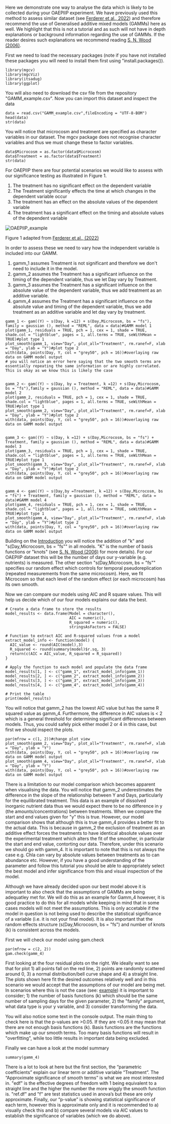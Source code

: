 Here we demonstrate one way to analyse the data which is likely to be collected during your OAEPIIP experiment. We have previously used this method to assess similar dataset (see [Ferderer et al., 2022](https://doi.org/10.5194/bg-19-5375-2022)) and therefore recommend the use of Generalised additive mixed models (GAMMs) here as well. We highlight that this is not a tutorial and as such will not have in depth explanations or background information regarding the use of GAMMs. If the reader desires such explanations we recommend reading [S. N. Wood (2006)](https://doi.org/10.1201/9781315370279).

First we need to load the necessary packages (note if you have not installed these packages you will need to install them first using "install.packages()).


```{r, eval=TRUE,echo = FALSE}
library(mgcv)
library(mgcViz)
library(itsadug)
library(ggplot)

```

You will also need to download the csv file from the repository "GAMM_example.csv".
Now you can import this dataset and inspect the data 

```{r, eval=TRUE, echo = FLASE}
data = read.csv("GAMM_example.csv",fileEncoding = "UTF-8-BOM")
head(data)
str(data)
```

You will notice that microcosm and treatment are specified as character variables in our dataset. The mgcv package does not recognise character variables and thus we must change these to factor variables.

```{r, eval=TRUE, echo = FLASE}
data$Microcosm = as.factor(data$Microcosm)
data$Treatment = as.factor(data$Treatment)
str(data)
```

For OAEPIIP there are four potential scenarios we would like to assess with our significance testing as illustrated in Figure 1.
1. The treatment has no significant effect on the dependent variable
2. The Treatment significantly effects the time at which changes in the dependent variable occur
3. The treatment has an effect on the absolute values of the dependent variable
4. The treatment has a significant effect on the timing and absolute values of the dependent variable 

![OAEPIIP_example](https://github.com/OAEPIIP/OAEPIIP-Statistics-example/assets/113956826/2b85b854-e4f1-4339-a1a0-fa69fe1fd635)

Figure 1 adapted from [Ferderer et al., (2022)](https://doi.org/10.5194/bg-19-5375-2022)

In order to assess these we need to vary how the independent variable is included into our GAMM.

1. gamm_1 assumes Treatment is not significant and therefore we don't need to include it in the model.
2. gamm_2 assumes the Treatment has a significant influence on the timing of the dependent variable, thus we let Day vary by Treatment.
3. gamm_3 assumes the Treatment has a significant influence on the absolute value of the dependent variable, thus we add treatment as an additive variable.
4. gamm_4 assumes the Treatment has a significant influence on the absolute value and timing of the dependent variable, thus we add treatment as an additive variable and let day vary by treatment.

```{r, eval=TRUE, echo = FLASE}
gamm_1 <- gam((Y) ~ s(Day, k =12) + s(Day,Microcosm, bs = "fs"), family = gaussian (), method = "REML", data = data)#GAMM model 1
plot(gamm_1, residuals = TRUE, pch = 1, cex = 1, shade = TRUE, shade.col = "lightblue", pages = 1, all.terms = TRUE, seWithMean = TRUE)#plot type 1
plot_smooth(gamm_1, view="Day", plot_all="Treatment", rm.ranef=F, xlab = "Day", ylab = "Y")#plot type 2
with(data, points(Day, Y, col = "grey50", pch = 16))#overlaying raw data on GAMM model output
# you will notice an error here saying that the two smooth terms are essentially repeating the same information or are highly correlated. This is okay as we know this is likely the case


gamm_2 <- gam((Y) ~ s(Day, by = Treatment, k =12) + s(Day,Microcosm, bs = "fs"),family = gaussian (), method = "REML", data = data)#GAMM model 2
plot(gamm_2, residuals = TRUE, pch = 1, cex = 1, shade = TRUE, shade.col = "lightblue", pages = 1, all.terms = TRUE, seWithMean = TRUE)#plot type 1
plot_smooth(gamm_2, view="Day", plot_all="Treatment", rm.ranef=F, xlab = "Day", ylab = "Y")#plot type 2
with(data, points(Day, Y, col = "grey50", pch = 16))#overlaying raw data on GAMM model output


gamm_3 <- gam((Y) ~ s(Day, k =12) + s(Day,Microcosm, bs = "fs") + Treatment, family = gaussian (), method = "REML", data = data)#GAMM model 3
plot(gamm_3, residuals = TRUE, pch = 1, cex = 1, shade = TRUE, shade.col = "lightblue", pages = 1, all.terms = TRUE, seWithMean = TRUE)#plot type 1
plot_smooth(gamm_3, view="Day", plot_all="Treatment", rm.ranef=F, xlab = "Day", ylab = "Y")#plot type 2
with(data, points(Day, Y, col = "grey50", pch = 16))#overlaying raw data on GAMM model output


gamm_4 <- gam((Y) ~ s(Day,by =Treatment, k =12) + s(Day,Microcosm, bs = "fs") + Treatment, family = gaussian (), method = "REML", data = data)#GAMM model 4
plot(gamm_4, residuals = TRUE, pch = 1, cex = 1, shade = TRUE, shade.col = "lightblue", pages = 1, all.terms = TRUE, seWithMean = TRUE)#plot type 1
plot_smooth(gamm_4, view="Day", plot_all="Treatment", rm.ranef=F, xlab = "Day", ylab = "Y")#plot type 2
with(data, points(Day, Y, col = "grey50", pch = 16))#overlaying raw data on GAMM model output
```
Building on the [Introduction]( https://github.com/OAEPIIP/OAEPIIP-Statistics-example/blob/main/OAEPIIP%20statistical%20analysis%20example/Introduction.md) you will notice the addition of "k" and "s(Day,Microcosm, bs = "fs"" in all models. "K" is the number of basis functions or "knots" (see [S. N. Wood (2006)]( https://www.taylorfrancis.com/books/mono/10.1201/9781315370279/generalized-additive-models-simon-wood) for more details). For our OAEPIIP dataset this will be the number of days our y-variable (e.g. nutrients) is measured. The other section "s(Day,Microcosm, bs = "fs"" specifies our random effect which controls for temporal pseudoreplication (repeated measurements from the same microcosm). Here, we fit Microcosm so that each level of the random effect (or each microcosm) has its own smooth.

Now we can compare our models using AIC and R square values. This will help us decide which of our four models explains our data the best.
```{r, eval=TRUE, echo = FLASE}
# Create a data frame to store the results
model_results <- data.frame(Model = character(),
                            AIC = numeric(),
                            R_squared = numeric(),
                            stringsAsFactors = FALSE)

# Function to extract AIC and R-squared values from a model
extract_model_info <- function(model) {
  AIC_value <- round(AIC(model),3)
  R_squared <- round(summary(model)$r.sq, 3)
  return(c(AIC = AIC_value, R_squared = R_squared))
}

# Apply the function to each model and populate the data frame
model_results[1, ] <- c("gamm_1", extract_model_info(gamm_1))
model_results[2, ] <- c("gamm_2", extract_model_info(gamm_2))
model_results[3, ] <- c("gamm_3", extract_model_info(gamm_3))
model_results[4, ] <- c("gamm_4", extract_model_info(gamm_4))

# Print the table
print(model_results)
```

You will notice that gamm_2 has the lowest AIC value but has the same R squared value as gamm_4. Furthermore, the difference in AIC values is < 2 which is a general threshold for determining significant differences between models. Thus, you could safely pick either model 2 or 4 in this case, but first we should inspect the plots.
```{r, eval=TRUE, echo = FLASE}
par(mfrow = c(1, 2))#change plot view
plot_smooth(gamm_2, view="Day", plot_all="Treatment", rm.ranef=F, xlab = "Day", ylab = "Y")
with(data, points(Day, Y, col = "grey50", pch = 16))#overlaying raw data on GAMM model output
plot_smooth(gamm_4, view="Day", plot_all="Treatment", rm.ranef=F, xlab = "Day", ylab = "Y")
with(data, points(Day, Y, col = "grey50", pch = 16))#overlaying raw data on GAMM model output
```

There is a limitation to our model comparison which becomes apparent when visualising the data. You will notice that gamm_2 underestimates the difference in the slope of the relationship between Y and Days, particularly for the equilibrated treatment. This data is an example of dissolved inorganic nutrient data thus we would expect there to be no difference in y (the amounts/concentrations) between treatments. When we compare the start and end values given for "y" this is true. However, our model comparison shows that although this is true gamm_4 provides a better fit to the actual data. This is because in gamm_2 the exclusion of treatment as an additive effect forces the treatments to have identical absolute values over the experimental treatment which alters the fit of the smoother, in particular the start and end value, contorting our data. Therefore, under this scenario we should go with gamm_4. It is important to note that this is not always the case e.g. Chla can vary by absolute values between treatments as to can abundance etc. However, if you have a good understanding of the parameter and follow this tutorial you should be able to appropriately select the best model and infer significance from this and visual inspection of the model.









Although we have already decided upon our best model above it is important to also check that the assumptions of GAMMs are being adequatley met for. We will do this as an example for Gamm_4 however, it is good practice to do this for all models while keeping in mind that in some cases models will not meet the assumptions. This is only accetable if the model in question is not being used to describe the statistical significance of a variable (i.e. it is not your final model). It is also important that the random effects structure (s(Day,Microcosm, bs = "fs") and number of knots (k) is consistent across the models.

First we will check our model using gam.check
```{r, eval=TRUE, echo = FLASE}
par(mfrow = c(2, 2))
gam.check(gamm_4)
```

First looking at the four residual plots on the right. We ideally want to see that for plot 1) all points fall on the red line, 2) points are randomly scattered around 0, 3) a normal distribution/bell curve shape and 4) a straight line. The plots shown here fit the desired outcomes relatively well and in this scenario we would accept that the assumptions of our model are being met. In scenarios where this is not the case (see: [example]( https://r.qcbs.ca/workshop08/book-en/gam-model-checking.html)) it is important to consider; 1) the number of basis functions (k) which should be the same number of sampling days for the given parameter, 2) the "family" argument, what data type is your y variable, and 3) consider transforming the data.

You will also notice some text in the console output. The main thing to check here is that the p-values are >0.05. If they are <0.05 it may mean that there are not enough basis functions (k). Basis functions are the functions which make up our smooth terms. Too many basis functions will result in "overfitting", while too little results in important data being excluded.



Finally we can have a look at the model summary
```{r, eval=TRUE, echo = FLASE}
summary(gamm_4)
```

There is a lot to look at here but the first section, the “parametric coefficients” explain our linear term or additive variable “Treatment”. The “Approximate significance of smooth terms” is what we are most interested in. "edf" is the effective degrees of freedom with 1 being equivalent to a straight line and the higher the number the more wiggly the smooth function is. "ref.df" and "f" are test statistics used in anova’s but these are only approximate. Finally, our “p-value” is showing statistical significance of each term, however this is approximate only and it is recommended to a) visually check this and b) compare several models via AIC values to establish the significance of variables (which we do above).



